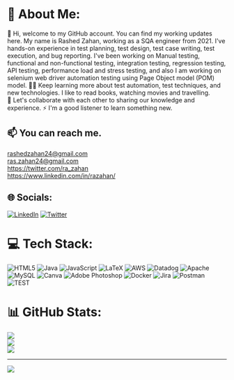 # 💫 About Me:
👋 Hi, welcome to my GitHub account. You can find my working updates here. My name is Rashed Zahan, working as a SQA engineer from 2021. I've hands-on experience in test planning, test design, test case writing, test execution, and bug reporting. I've been working on Manual testing, functional and non-functional testing, integration testing, regression testing, API testing, performance load and stress testing, and also I am working on selenium web driver automation testing using Page Object model (POM) model. 👨‍💻 Keep learning more about test automation, test techniques, and new technologies. I like to read books, watching movies and travelling. <br> 🤝 Let's collaborate with each other to sharing our knowledge and experience. ⚡ I'm a good listener to learn something new.
## 📫 You can reach me.<br>
rashedzahan24@gmail.com<br>ras.zahan24@gmail.com<br>https://twitter.com/ra_zahan<br>https://www.linkedin.com/in/razahan/


## 🌐 Socials:
[![LinkedIn](https://img.shields.io/badge/LinkedIn-%230077B5.svg?logo=linkedin&logoColor=white)](https://linkedin.com/in/razahan) [![Twitter](https://img.shields.io/badge/Twitter-%231DA1F2.svg?logo=Twitter&logoColor=white)](https://twitter.com/ra_zahan) 

# 💻 Tech Stack:
![HTML5](https://img.shields.io/badge/html5-%23E34F26.svg?style=for-the-badge&logo=html5&logoColor=white) ![Java](https://img.shields.io/badge/java-%23ED8B00.svg?style=for-the-badge&logo=java&logoColor=white) ![JavaScript](https://img.shields.io/badge/javascript-%23323330.svg?style=for-the-badge&logo=javascript&logoColor=%23F7DF1E) ![LaTeX](https://img.shields.io/badge/latex-%23008080.svg?style=for-the-badge&logo=latex&logoColor=white) ![AWS](https://img.shields.io/badge/AWS-%23FF9900.svg?style=for-the-badge&logo=amazon-aws&logoColor=white) ![Datadog](https://img.shields.io/badge/datadog-%23632CA6.svg?style=for-the-badge&logo=datadog&logoColor=white) ![Apache](https://img.shields.io/badge/apache-%23D42029.svg?style=for-the-badge&logo=apache&logoColor=white) ![MySQL](https://img.shields.io/badge/mysql-%2300f.svg?style=for-the-badge&logo=mysql&logoColor=white) ![Canva](https://img.shields.io/badge/Canva-%2300C4CC.svg?style=for-the-badge&logo=Canva&logoColor=white) ![Adobe Photoshop](https://img.shields.io/badge/adobephotoshop-%2331A8FF.svg?style=for-the-badge&logo=adobephotoshop&logoColor=white) ![Docker](https://img.shields.io/badge/docker-%230db7ed.svg?style=for-the-badge&logo=docker&logoColor=white) ![Jira](https://img.shields.io/badge/jira-%230A0FFF.svg?style=for-the-badge&logo=jira&logoColor=white) ![Postman](https://img.shields.io/badge/Postman-FF6C37?style=for-the-badge&logo=postman&logoColor=white) ![TEST](https://img.shields.io/jenkins/tests)
# 📊 GitHub Stats:
![](https://github-readme-stats.vercel.app/api?username=razahan&theme=dark&hide_border=true&include_all_commits=true&count_private=false)<br/>
![](https://github-readme-streak-stats.herokuapp.com/?user=razahan&theme=dark&hide_border=true)<br/>
![](https://github-readme-stats.vercel.app/api/top-langs/?username=razahan&theme=dark&hide_border=true&include_all_commits=true&count_private=false&layout=compact)

---
[![](https://visitcount.itsvg.in/api?id=razahan&icon=0&color=0)](https://visitcount.itsvg.in)

<!-- Proudly created with GPRM ( https://gprm.itsvg.in ) -->

<!---
razahan/razahan is a ✨ special ✨ repository because its `README.md` (this file) appears on your GitHub profile.
You can click the Preview link to take a look at your changes.
--->
